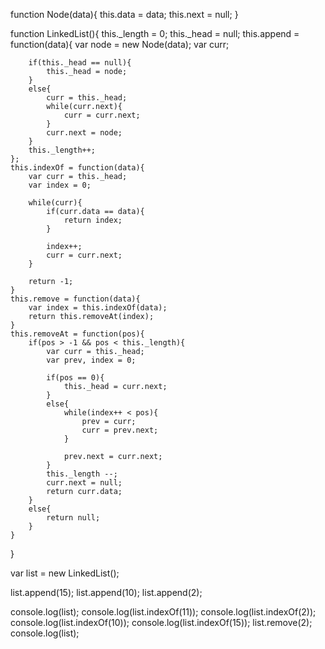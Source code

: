 function Node(data){
    this.data = data;
    this.next = null;
}

function LinkedList(){
    this._length = 0;
    this._head = null;
    this.append = function(data){
        var node = new Node(data);
        var curr;

        if(this._head == null){
            this._head = node;
        }
        else{
            curr = this._head;
            while(curr.next){
                curr = curr.next;
            }
            curr.next = node;
        }
        this._length++;
    };
    this.indexOf = function(data){
        var curr = this._head;
        var index = 0;

        while(curr){
            if(curr.data == data){
                return index;
            }

            index++;
            curr = curr.next;
        }

        return -1;
    }
    this.remove = function(data){
        var index = this.indexOf(data);
        return this.removeAt(index);
    }
    this.removeAt = function(pos){
        if(pos > -1 && pos < this._length){
            var curr = this._head;
            var prev, index = 0;

            if(pos == 0){
                this._head = curr.next;
            }
            else{
                while(index++ < pos){
                    prev = curr;
                    curr = prev.next;
                }

                prev.next = curr.next;
            }
            this._length --;
            curr.next = null;
            return curr.data;
        }
        else{
            return null;    
        }
    }
        
}


var list = new LinkedList();

list.append(15);
list.append(10);
list.append(2);

console.log(list);
console.log(list.indexOf(11));
console.log(list.indexOf(2));
console.log(list.indexOf(10));
console.log(list.indexOf(15));
list.remove(2);
console.log(list);



